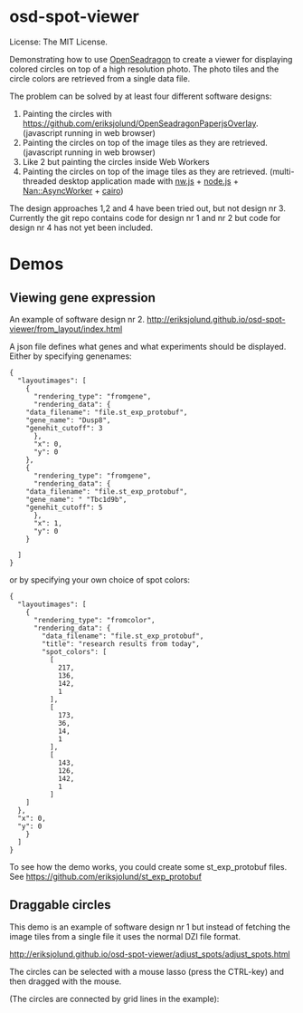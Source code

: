 # osd-spot-viewer

License: The MIT License.

Demonstrating how to use [OpenSeadragon](http://openseadragon.github.io/) to create a viewer for
displaying colored circles on top of a high resolution photo. The photo tiles and the circle colors
are retrieved from a single data file.

The problem can be solved by at least four different software designs:

1. Painting the circles with https://github.com/eriksjolund/OpenSeadragonPaperjsOverlay. (javascript running in web browser)
2. Painting the circles on top of the image tiles as they are retrieved. (javascript running in web browser)
3. Like 2 but painting the circles inside Web Workers
4. Painting the circles on top of the image tiles as they are retrieved. (multi-threaded desktop application made with [nw.js](http://nwjs.io/) + [node.js](https://nodejs.org/) + [Nan::AsyncWorker](https://github.com/nodejs/nan/blob/master/doc/asyncworker.md#api_nan_async_worker) + [cairo](https://www.cairographics.org/))

The design approaches 1,2 and 4 have been tried out, but not design nr 3.
Currently the git repo contains code for design nr 1 and nr 2 but code for design nr 4 has not yet been included.

# Demos
## Viewing gene expression
An example of software design nr 2. 
http://eriksjolund.github.io/osd-spot-viewer/from_layout/index.html

A json file defines what genes and what experiments should be displayed. 
Either by specifying genenames:

	{
	  "layoutimages": [
	    {
	      "rendering_type": "fromgene",
	      "rendering_data": {
		"data_filename": "file.st_exp_protobuf",
		"gene_name": "Dusp8",
		"genehit_cutoff": 3
	      },
	      "x": 0,
	      "y": 0
	    },
	    {
	      "rendering_type": "fromgene",
	      "rendering_data": {
		"data_filename": "file.st_exp_protobuf",
		"gene_name": " "Tbc1d9b",
		"genehit_cutoff": 5
	      },
	      "x": 1,
	      "y": 0
	    }

	  ]
	}

or by specifying your own choice of spot colors:

    {
      "layoutimages": [
        {
          "rendering_type": "fromcolor",
          "rendering_data": {
            "data_filename": "file.st_exp_protobuf",
            "title": "research results from today",
            "spot_colors": [
              [
                217,
                136,
                142,
                1
              ],
              [
                173,
                36,
                14,
                1
              ],
              [
                143,
                126,
                142,
                1
              ]
	    ]
	  },
	  "x": 0,
	  "y": 0
        }
      ]
    }

To see how the demo works, you could create some st_exp_protobuf files.
See
https://github.com/eriksjolund/st_exp_protobuf

## Draggable circles
This demo is an example of software design nr 1 but instead of fetching the image tiles from a single file it uses the normal DZI file format.

http://eriksjolund.github.io/osd-spot-viewer/adjust_spots/adjust_spots.html

The circles can be selected with a mouse lasso (press the CTRL-key) and then dragged
with the mouse.

(The circles are connected by grid lines in the example):


